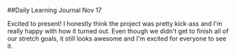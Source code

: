 ##Daily Learning Journal Nov 17

Excited to present! I honestly think the project was pretty kick-ass and I'm really happy with how it turned out.  Even though we didn't get to finish all of our stretch goals, it still looks awesome and I'm excited for everyone to see it.  

